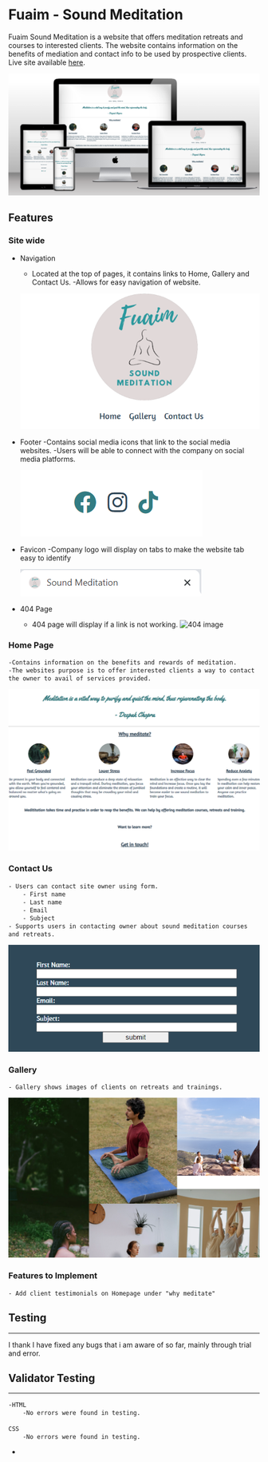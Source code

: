 # Fuaim - Sound Meditation 

Fuaim Sound Meditation is a website that offers meditation retreats and courses to interested clients. The website contains information on the benefits of mediation and contact info to be used by prospective clients. 
Live site available [here](https://murph25.github.io/Project_1/).

![ website mockup](assets/Readme/mockup.PNG)

## Features
### Site wide
- Navigation 
    - Located at the top of pages, it contains links to Home, Gallery and Contact Us.
    -Allows for easy navigation of website. 

  ![ Nav bar](assets/Readme/nav.PNG)

- Footer
    -Contains social media icons that link to the social media websites.
    -Users will be able to connect with the company on social media platforms.

  ![Footer](assets/Readme/footer.PNG)

- Favicon 
    -Company logo will display on tabs to make the website tab easy to identify

   ![Tab image](assets/Readme/favicon.PNG) 

- 404 Page
    - 404 page will display if a link is not working.
    ![404 image](assets/Readme/ )

### Home Page
    -Contains information on the benefits and rewards of meditation. 
    -The websites purpose is to offer interested clients a way to contact the owner to avail of services provided. 
    
  ![Homepage](assets/Readme/homepage.PNG)

### Contact Us
    - Users can contact site owner using form. 
        - First name 
        - Last name
        - Email
        - Subject
    - Supports users in contacting owner about sound meditation courses and retreats. 

  ![Contact](assets/Readme/contact.PNG)

### Gallery 
    - Gallery shows images of clients on retreats and trainings.

  ![Gallery image](assets/Readme/gallery.PNG)

 ### Features to Implement
    - Add client testimonials on Homepage under "why meditate"

 ## Testing
 ---
 I thank I have fixed any bugs that i am aware of so far, mainly through trial and error.

 ## Validator Testing
 ---
    -HTML
        -No errors were found in testing.

    CSS
        -No errors were found in testing.



- 
